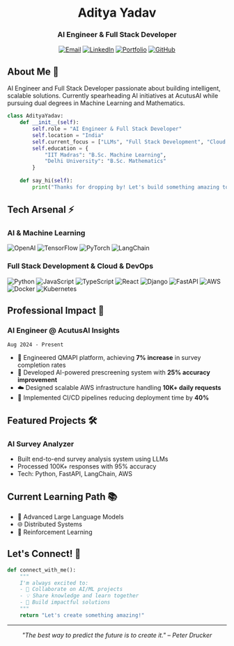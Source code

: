 <div align="center">
  
# Aditya Yadav
### AI Engineer & Full Stack Developer
[![Email](https://img.shields.io/badge/Email-adiworkprofile%40gmail.com-blue?style=flat-square&logo=gmail)](mailto:adiworkprofile@gmail.com)
[![LinkedIn](https://img.shields.io/badge/LinkedIn-Aditya_Yadav-blue?style=flat-square&logo=linkedin)](https://www.linkedin.com/in/2580aditya/)
[![Portfolio](https://img.shields.io/badge/Portfolio-Visit_Now-purple?style=flat-square&logo=aboutdotme)](https://portfolio-x41c.onrender.com)
[![GitHub](https://img.shields.io/badge/GitHub-2580Aditya-black?style=flat-square&logo=github)](https://github.com/2580Aditya)
</div>

## About Me 🚀

AI Engineer and Full Stack Developer passionate about building intelligent, scalable solutions. Currently spearheading AI initiatives at AcutusAI while pursuing dual degrees in Machine Learning and Mathematics.

```python
class AdityaYadav:
    def __init__(self):
        self.role = "AI Engineer & Full Stack Developer"
        self.location = "India"
        self.current_focus = ["LLMs", "Full Stack Development", "Cloud Architecture"]
        self.education = {
            "IIT Madras": "B.Sc. Machine Learning",
            "Delhi University": "B.Sc. Mathematics"
        }
    
    def say_hi(self):
        print("Thanks for dropping by! Let's build something amazing together.")
```

## Tech Arsenal ⚡

### AI & Machine Learning
![OpenAI](https://img.shields.io/badge/OpenAI-412991?style=for-the-badge&logo=openai&logoColor=white)
![TensorFlow](https://img.shields.io/badge/TensorFlow-FF6F00?style=for-the-badge&logo=tensorflow&logoColor=white)
![PyTorch](https://img.shields.io/badge/PyTorch-EE4C2C?style=for-the-badge&logo=pytorch&logoColor=white)
![LangChain](https://img.shields.io/badge/LangChain-121212?style=for-the-badge&logo=chainlink&logoColor=white)

### Full Stack Development & Cloud & DevOps
![Python](https://img.shields.io/badge/Python-3776AB?style=for-the-badge&logo=python&logoColor=white)
![JavaScript](https://img.shields.io/badge/JavaScript-F7DF1E?style=for-the-badge&logo=javascript&logoColor=black)
![TypeScript](https://img.shields.io/badge/TypeScript-3178C6?style=for-the-badge&logo=typescript&logoColor=white)
![React](https://img.shields.io/badge/React-20232A?style=for-the-badge&logo=react&logoColor=61DAFB)
![Django](https://img.shields.io/badge/Django-092E20?style=for-the-badge&logo=django&logoColor=white)
![FastAPI](https://img.shields.io/badge/FastAPI-009688?style=for-the-badge&logo=fastapi&logoColor=white)
![AWS](https://img.shields.io/badge/AWS-232F3E?style=for-the-badge&logo=amazon-aws&logoColor=white)
![Docker](https://img.shields.io/badge/Docker-2496ED?style=for-the-badge&logo=docker&logoColor=white)
![Kubernetes](https://img.shields.io/badge/Kubernetes-326CE5?style=for-the-badge&logo=kubernetes&logoColor=white)

## Professional Impact 💼

### AI Engineer @ AcutusAI Insights
`Aug 2024 - Present`

- 🎯 Engineered QMAPI platform, achieving **7% increase** in survey completion rates
- 🤖 Developed AI-powered prescreening system with **25% accuracy improvement**
- ☁️ Designed scalable AWS infrastructure handling **10K+ daily requests**
- 🔄 Implemented CI/CD pipelines reducing deployment time by **40%**

## Featured Projects 🛠️

### AI Survey Analyzer
- Built end-to-end survey analysis system using LLMs
- Processed 100K+ responses with 95% accuracy
- Tech: Python, FastAPI, LangChain, AWS

## Current Learning Path 📚

- 📖 Advanced Large Language Models
- 🌐 Distributed Systems
- 🤖 Reinforcement Learning

## Let's Connect! 🤝

```python
def connect_with_me():
    """
    I'm always excited to:
    - 🤝 Collaborate on AI/ML projects
    - 💡 Share knowledge and learn together
    - 🚀 Build impactful solutions
    """
    return "Let's create something amazing!"
```

---
<div align="center">

*"The best way to predict the future is to create it." – Peter Drucker*

</div>
